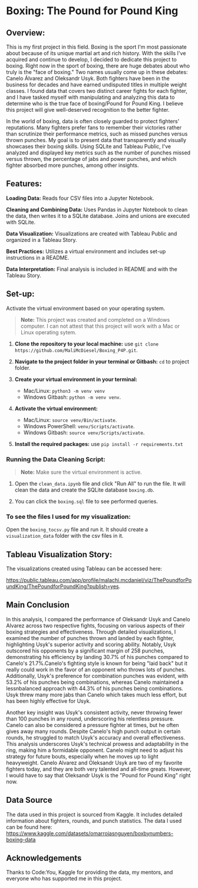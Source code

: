 # Boxing: The Pound for Pound King
## Overview:
This is my first project in this field. Boxing is the sport I'm most passionate about because of its unique martial art and rich history. With the skills I've acquired and continue to develop, I decided to dedicate this project to boxing. Right now in the sport of boxing, there are huge debates about who truly is the "face of boxing." Two names usually come up in these debates: Canelo Álvarez and Oleksandr Usyk. Both fighters have been in the business for decades and have earned undisputed titles in multiple weight classes. I found data that covers two distinct career fights for each fighter, and I have tasked myself with manipulating and analyzing this data to determine who is the true face of boxing/Pound for Pound King. I believe this project will give well-deserved recognition to the better fighter.

In the world of boxing, data is often closely guarded to protect fighters' reputations. Many fighters prefer fans to remember their victories rather than scrutinize their performance metrics, such as missed punches versus thrown punches. My goal is to present data that transparently and visually showcases their boxing skills. Using SQLite and Tableau Public, I've analyzed and displayed key metrics such as the number of punches missed versus thrown, the percentage of jabs and power punches, and which fighter absorbed more punches, among other insights.
 
## Features:
**Loading Data:** Reads four CSV files into a Jupyter Notebook.

**Cleaning and Combining Data:** Uses Pandas in Jupyter Notebook to clean the data, then writes it to a SQLite database. Joins and unions are executed with SQLite.

**Data Visualization:** Visualizations are created with Tableau Public and organized in a Tableau Story.

**Best Practices:** Utilizes a virtual environment and includes set-up instructions in a README.

**Data Interpretation:** Final analysis is included in README and with the Tableau Story.

## Set-up:
Activate the virtual environment based on your operating system.
> **Note:** This project was created and completed on a Windows computer. I can not attest that this project will work with a Mac or Linux operating sytem.

1. **Clone the repository to your local machine:** use `git clone https://github.com/MaliMcDiesel/Boxing_P4P.git`.

2. **Navigate to the project folder in your terminal or Gitbash:** `cd` to project folder.

3. **Create your virtual environment in your terminal:**
    * Mac/Linux:  `python3 -m venv venv`  
    * Windows Gitbash: `python -m venv venv`.

4. **Activate the virtual environment:** 
    * Mac/Linux: `source venv/Bin/activate`. 
    * Windows PowerShell: `venv/Scripts/activate`. 
    * Windows Gitbash: `source venv/Scripts/activate`.

5. **Install the required packages:** use `pip install -r requirements.txt`


### Running the Data Cleaning Script:
>**Note:** Make sure the virtual environment is active.  

1. Open the `clean_data.ipynb` file and click "Run All" to run the file. It will clean the data and create the SQLite database `boxing.db`.

2. You can click the `boxing.sql` file to see performed queries.

### To see the files I used for my visualization:
Open the `boxing_tocsv.py` file and run it.
It should create a `visualization_data` folder with the csv files in it.

## Tableau Visualization Story:
The visualizations created using Tableau can be accessed here: 

https://public.tableau.com/app/profile/malachi.mcdaniel/viz/ThePoundforPoundKing/ThePoundforPoundKing?publish=yes.

## Main Conclusion
In this analysis, I compared the performance of Oleksandr Usyk and Canelo Alvarez across two respective fights, focusing on various aspects of their boxing strategies and effectiveness. Through detailed visualizations, I examined the number of punches thrown and landed by each fighter, highlighting Usyk's superior activity and scoring ability. Notably, Usyk outscored his opponents by a significant margin of 258 punches, demonstrating his efficiency by landing 30.7% of his punches compared to Canelo's 21.7%.Canelo's fighting style is known for being "laid back" but it really could work in the favor of an opponent who throws lots of punches. Additionally, Usyk's preference for combination punches was evident, with 53.2% of his punches being combinations, whereas Canelo maintained a lessnbalanced approach with 44.3% of his punches being combinations. Usyk threw many more jabs than Canelo which takes much less effort, but has been highly effective for Usyk.

Another key insight was Usyk's consistent activity, never throwing fewer than 100 punches in any round, underscoring his relentless pressure. Canelo can also be considered a pressure fighter at times, but he often gives away many rounds. Despite Canelo's high punch output in certain rounds, he struggled to match Usyk's accuracy and overall effectiveness. This analysis underscores Usyk's technical prowess and adaptability in the ring, making him a formidable opponent. Canelo might need to adjust his strategy for future bouts, especially when he moves up to light heavyweight. Canelo Alvarez and Oleksandr Usyk are two of my favorite fighters today, and they are both very talented and all-time greats. However, I would have to say that Oleksandr Usyk is the "Pound for Pound King" right now.

## Data Source
The data used in this project is sourced from Kaggle. It includes detailed information about fighters, rounds, and punch statistics.
The data I used can be found here: https://www.kaggle.com/datasets/omarrojasnguyen/boxbynumbers-boxing-data


## Acknowledgements
Thanks to Code:You, Kaggle for providing the data, my mentors, and everyone who has supported me in this project.

